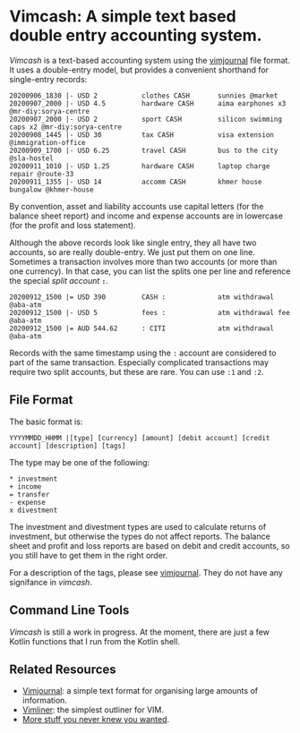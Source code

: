 # Vimcash: A simple text based double entry accounting system.

*Vimcash* is a text-based accounting system using the [vimjournal](https://github.com/rogerkeays/vimjournal) file format. It uses a double-entry model, but provides a convenient shorthand for single-entry records:

    20200906_1830 |- USD 2           clothes CASH       sunnies @market
    20200907_2000 |- USD 4.5         hardware CASH      aima earphones x3 @mr-diy:sorya-centre
    20200907_2000 |- USD 2           sport CASH         silicon swimming caps x2 @mr-diy:sorya-centre
    20200908_1445 |- USD 30          tax CASH           visa extension @immigration-office
    20200909_1700 |- USD 6.25        travel CASH        bus to the city @sla-hostel
    20200911_1010 |- USD 1.25        hardware CASH      laptop charge repair @route-33
    20200911_1355 |- USD 14          accomm CASH        khmer house bungalow @khmer-house

By convention, asset and liability accounts use capital letters (for the balance sheet report) and income and expense accounts are in lowercase (for the profit and loss statement).
 
Although the above records look like single entry, they all have two accounts, so are really double-entry. We just put them on one line. Sometimes a transaction involves more than two accounts (or more than one currency). In that case, you can list the splits one per line and reference the special *split account* **`:`**.

    20200912_1500 |= USD 390         CASH :             atm withdrawal @aba-atm
    20200912_1500 |- USD 5           fees :             atm withdrawal fee @aba-atm
    20200912_1500 |= AUD 544.62      : CITI             atm withdrawal @aba-atm

Records with the same timestamp using the `:` account are considered to part of the same transaction. Especially complicated transactions may require two split accounts, but these are rare. You can use `:1` and `:2`.

## File Format

The basic format is:

    YYYYMMDD_HHMM |[type] [currency] [amount] [debit account] [credit account] [description] [tags]

The type may be one of the following:

    * investment
    + income
    = transfer
    - expense
    x divestment

The investment and divestment types are used to calculate returns of investment, but otherwise the types do not affect reports. The balance sheet and profit and loss reports are based on debit and credit accounts, so you still have to get them in the right order.

For a description of the tags, please see [vimjournal](https://github.com/rogerkeays/vimjournal). They do not have any signifance in *vimcash*.

## Command Line Tools

*Vimcash* is still a work in progress. At the moment, there are just a few Kotlin functions that I run from the Kotlin shell.

## Related Resources

  * [Vimjournal](https://github.com/rogerkeays/vimjournal): a simple text format for organising large amounts of information.
  * [Vimliner](https://github.com/rogerkeays/vimliner): the simplest outliner for VIM.
  * [More stuff you never knew you wanted](https://rogerkeays.com).
 
